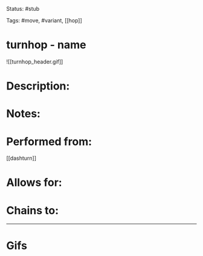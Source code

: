 Status: #stub

Tags: #move, #variant, [[hop]]

# turnhop - name
![[turnhop_header.gif]]
# Description:


# Notes:


# Performed from:
[[dashturn]]

# Allows for:


# Chains to:


___
# Gifs
